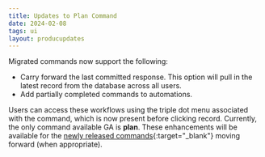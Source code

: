 ```yaml
---
title: Updates to Plan Command
date: 2024-02-08
tags: ui
layout: producupdates
---
```


Migrated commands now support the following: 

- Carry forward the last committed response. This option will pull in the latest record from the database across all users. 
- Add partially completed commands to automations.

Users can access these workflows using the triple dot menu associated with the command, which is now present before clicking record. Currently, the only command available GA is **plan**. These enhancements will be available for the [newly released commands](/product-updates/commands-module/){:target="_blank"} moving forward (when appropriate). 
